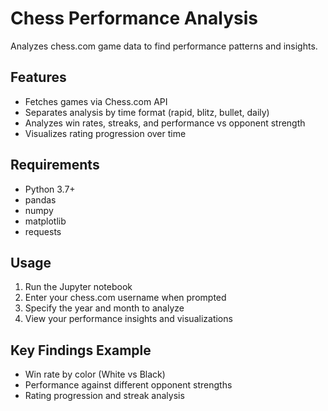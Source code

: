 # Chess Performance Analysis

Analyzes chess.com game data to find performance patterns and insights.

## Features
- Fetches games via Chess.com API
- Separates analysis by time format (rapid, blitz, bullet, daily)
- Analyzes win rates, streaks, and performance vs opponent strength
- Visualizes rating progression over time

## Requirements
- Python 3.7+
- pandas
- numpy
- matplotlib
- requests

## Usage
1. Run the Jupyter notebook
2. Enter your chess.com username when prompted
3. Specify the year and month to analyze
4. View your performance insights and visualizations

## Key Findings Example
- Win rate by color (White vs Black)
- Performance against different opponent strengths
- Rating progression and streak analysis